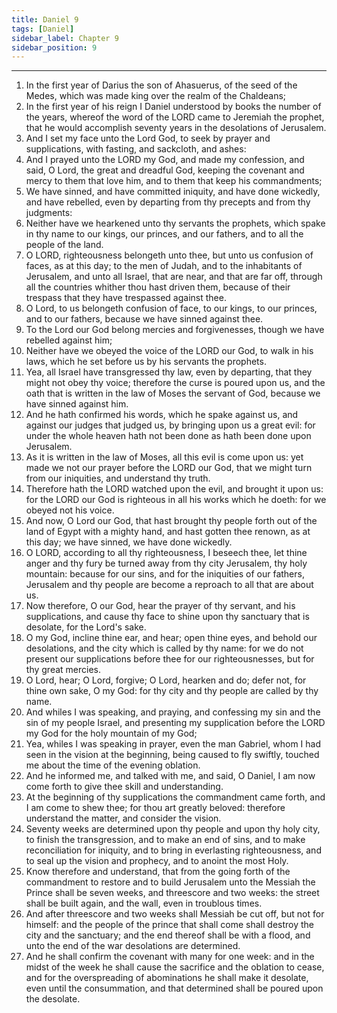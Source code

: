 ```yaml
---
title: Daniel 9
tags: [Daniel]
sidebar_label: Chapter 9
sidebar_position: 9
---
```


---
1. In the first year of Darius the son of Ahasuerus, of the seed of the Medes, which was made king over the realm of the Chaldeans;
2. In the first year of his reign I Daniel understood by books the number of the years, whereof the word of the LORD came to Jeremiah the prophet, that he would accomplish seventy years in the desolations of Jerusalem.
3. And I set my face unto the Lord God, to seek by prayer and supplications, with fasting, and sackcloth, and ashes:
4. And I prayed unto the LORD my God, and made my confession, and said, O Lord, the great and dreadful God, keeping the covenant and mercy to them that love him, and to them that keep his commandments;
5. We have sinned, and have committed iniquity, and have done wickedly, and have rebelled, even by departing from thy precepts and from thy judgments:
6. Neither have we hearkened unto thy servants the prophets, which spake in thy name to our kings, our princes, and our fathers, and to all the people of the land.
7. O LORD, righteousness belongeth unto thee, but unto us confusion of faces, as at this day; to the men of Judah, and to the inhabitants of Jerusalem, and unto all Israel, that are near, and that are far off, through all the countries whither thou hast driven them, because of their trespass that they have trespassed against thee.
8. O Lord, to us belongeth confusion of face, to our kings, to our princes, and to our fathers, because we have sinned against thee.
9. To the Lord our God belong mercies and forgivenesses, though we have rebelled against him;
10. Neither have we obeyed the voice of the LORD our God, to walk in his laws, which he set before us by his servants the prophets.
11. Yea, all Israel have transgressed thy law, even by departing, that they might not obey thy voice; therefore the curse is poured upon us, and the oath that is written in the law of Moses the servant of God, because we have sinned against him.
12. And he hath confirmed his words, which he spake against us, and against our judges that judged us, by bringing upon us a great evil: for under the whole heaven hath not been done as hath been done upon Jerusalem.
13. As it is written in the law of Moses, all this evil is come upon us: yet made we not our prayer before the LORD our God, that we might turn from our iniquities, and understand thy truth.
14. Therefore hath the LORD watched upon the evil, and brought it upon us: for the LORD our God is righteous in all his works which he doeth: for we obeyed not his voice.
15. And now, O Lord our God, that hast brought thy people forth out of the land of Egypt with a mighty hand, and hast gotten thee renown, as at this day; we have sinned, we have done wickedly.
16. O LORD, according to all thy righteousness, I beseech thee, let thine anger and thy fury be turned away from thy city Jerusalem, thy holy mountain: because for our sins, and for the iniquities of our fathers, Jerusalem and thy people are become a reproach to all that are about us.
17. Now therefore, O our God, hear the prayer of thy servant, and his supplications, and cause thy face to shine upon thy sanctuary that is desolate, for the Lord's sake.
18. O my God, incline thine ear, and hear; open thine eyes, and behold our desolations, and the city which is called by thy name: for we do not present our supplications before thee for our righteousnesses, but for thy great mercies.
19. O Lord, hear; O Lord, forgive; O Lord, hearken and do; defer not, for thine own sake, O my God: for thy city and thy people are called by thy name.
20. And whiles I was speaking, and praying, and confessing my sin and the sin of my people Israel, and presenting my supplication before the LORD my God for the holy mountain of my God;
21. Yea, whiles I was speaking in prayer, even the man Gabriel, whom I had seen in the vision at the beginning, being caused to fly swiftly, touched me about the time of the evening oblation.
22. And he informed me, and talked with me, and said, O Daniel, I am now come forth to give thee skill and understanding.
23. At the beginning of thy supplications the commandment came forth, and I am come to shew thee; for thou art greatly beloved: therefore understand the matter, and consider the vision.
24. Seventy weeks are determined upon thy people and upon thy holy city, to finish the transgression, and to make an end of sins, and to make reconciliation for iniquity, and to bring in everlasting righteousness, and to seal up the vision and prophecy, and to anoint the most Holy.
25. Know therefore and understand, that from the going forth of the commandment to restore and to build Jerusalem unto the Messiah the Prince shall be seven weeks, and threescore and two weeks: the street shall be built again, and the wall, even in troublous times.
26. And after threescore and two weeks shall Messiah be cut off, but not for himself: and the people of the prince that shall come shall destroy the city and the sanctuary; and the end thereof shall be with a flood, and unto the end of the war desolations are determined.
27. And he shall confirm the covenant with many for one week: and in the midst of the week he shall cause the sacrifice and the oblation to cease, and for the overspreading of abominations he shall make it desolate, even until the consummation, and that determined shall be poured upon the desolate.